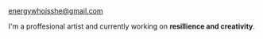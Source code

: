 <br>
<br>

energywhoisshe@gmail.com

I'm a proffesional artist and currently working on **resillience and creativity**.

